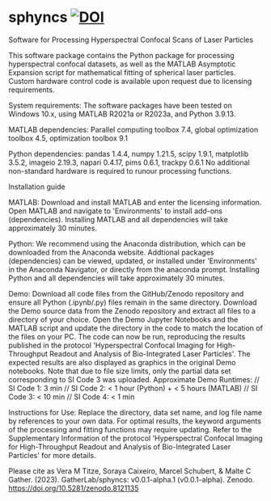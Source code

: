 # sphyncs <a href="https://doi.org/10.5281/zenodo.8121135"><img src="https://zenodo.org/badge/DOI/10.5281/zenodo.8121135.svg" alt="DOI"></a>
Software for Processing Hyperspectral Confocal Scans of Laser Particles

This software package contains the Python package for processing hyperspectral confocal datasets, 
as well as the MATLAB Asymptotic Expansion script for mathematical fitting of spherical laser particles.
Custom hardware control code is available upon request due to licensing requirements. 

System requirements: The software packages have been tested on Windows 10.x, using MATLAB R2021a or R2023a, and Python 3.9.13.

MATLAB dependencies: Parallel computing toolbox 7.4, global optimization toolbox 4.5, optimization toolbox 9.1

Python dependencies: pandas 1.4.4, numpy 1.21.5, scipy 1.9.1, matplotlib 3.5.2, imageio 2.19.3, napari 0.4.17, pims 0.6.1, trackpy 0.6.1
No additional non-standard hardware is required to runour processing functions.

Installation guide

MATLAB: Download and install MATLAB and enter the licensing information. Open MATLAB and navigate to 'Environments' to install add-ons (dependencies).
Installing MATLAB and all dependencies will take approximately 30 minutes.

Python: We recommend using the Anaconda distribution, which can be downloaded from the Anaconda website.
Addtional packages (dependencies) can be viewed, updated, or installed under 'Environments' in the Anaconda Navigator, or directly from the anaconda prompt.
Installing Python and all dependencies will take approximately 30 minutes.

Demo: Download all code files from the GitHub/Zenodo repository and ensure all Python (.ipynb/.py) files remain in the same directory. 
Download the Demo source data from the Zenodo repository and extract all files to a directory of your choice.
Open the Demo Jupyter Notebooks and the MATLAB script and update the directory in the code to match the location of the files on your PC.
The code can now be run, reproducing the results published in the protocol 'Hyperspectral Confocal Imaging for High-Throughput Readout and Analysis of Bio-Integrated Laser Particles'.
The expected results are also displayed as graphics in the original Demo notebooks. Note that due to file size limits, only the partial data set corresponding to SI Code 3 was uploaded.
Approximate Demo Runtimes: // SI Code 1: 3 min // SI Code 2: < 1 hour (Python) + < 5 hours (MATLAB) // SI Code 3: < 10 min // SI Code 4: < 1 min

Instructions for Use: Replace the directory, data set name, and log file name by references to your own data.
For optimal results, the keyword arguments of the processing and fitting functions may require updating.
Refer to the Supplementary Information of the protocol 'Hyperspectral Confocal Imaging for High-Throughput Readout and Analysis of Bio-Integrated Laser Particles' for more details.

Please cite as
Vera M Titze, Soraya Caixeiro, Marcel Schubert, & Malte C Gather. (2023). GatherLab/sphyncs: v0.0.1-alpha.1 (v0.0.1-alpha). Zenodo. https://doi.org/10.5281/zenodo.8121135
